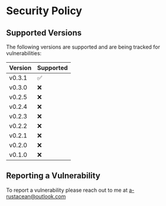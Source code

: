 # Security Policy

## Supported Versions

The following versions are supported and are being tracked for vulnerabilities:

| Version | Supported          |
| ------- | ------------------ |
| v0.3.1  | :white_check_mark: |
| v0.3.0  | :x:                |
| v0.2.5  | :x:                |
| v0.2.4  | :x:                |
| v0.2.3  | :x:                |
| v0.2.2  | :x:                |
| v0.2.1  | :x:                |
| v0.2.0  | :x:                |
| v0.1.0  | :x:                |

## Reporting a Vulnerability

To report a vulnerability please reach out to me at [a-rustacean@outlook.com](mailto:a-rustacean@outlook.com)
